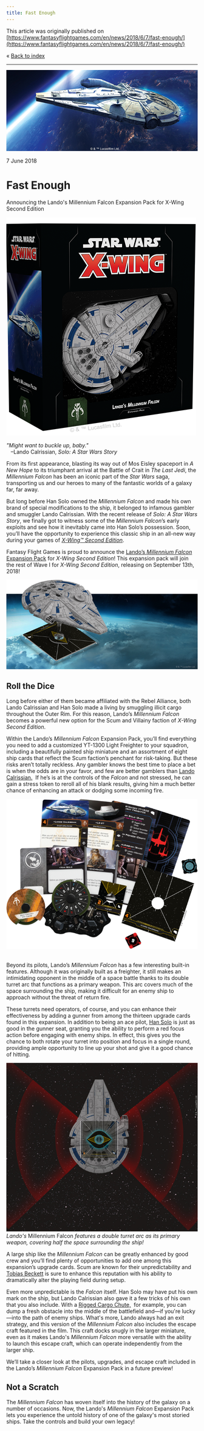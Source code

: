 ```yaml
---
title: Fast Enough
---
```


This article was originally published on [https://www.fantasyflightgames.com/en/news/2018/6/7/fast-enough/](https://www.fantasyflightgames.com/en/news/2018/6/7/fast-enough/)

&laquo; [Back to index](../index.md)

---

![](ec451ad002946f9065518dc540bf520b.jpg)

7 June 2018

Fast Enough
===========

Announcing the Lando's Millennium Falcon Expansion Pack for X-Wing Second Edition

![](93c6c6b2b0f36b88c35c319655a2abcf.png)

_"Might want to buckle up, baby."_  
   –Lando Calrissian, _Solo: A Star Wars Story_

From its first appearance, blasting its way out of Mos Eisley spaceport in _A New Hope_ to its triumphant arrival at the Battle of Crait in _The Last Jedi_, the _Millennium Falcon_ has been an iconic part of the _Star Wars_ saga, transporting us and our heroes to many of the fantastic worlds of a galaxy far, far away.

But long before Han Solo owned the _Millennium Falcon_ and made his own brand of special modifications to the ship, it belonged to infamous gambler and smuggler Lando Calrissian. With the recent release of _Solo: A Star Wars Story_, we finally got to witness some of the _Millennium Falcon_’s early exploits and see how it inevitably came into Han Solo’s possession. Soon, you’ll have the opportunity to experience this classic ship in an all-new way during your games of [_X-Wing™ Second Edition_](https://www.fantasyflightgames.com/en/products/x-wing-second-edition/).

Fantasy Flight Games is proud to announce the [Lando’s _Millennium Falcon_ Expansion Pack](https://www.fantasyflightgames.com/en/products/x-wing-second-edition/products/landos-millennium-falcon-expansion-pack/) for _X-Wing Second Edition_! This expansion pack will join the rest of Wave I for _X-Wing Second Edition_, releasing on September 13th, 2018!

![](91998a660702da7f06e2cbd2b47cb4b3.png)

Roll the Dice
-------------

Long before either of them became affiliated with the Rebel Alliance, both Lando Calrissian and Han Solo made a living by smuggling illicit cargo throughout the Outer Rim. For this reason, Lando’s _Millennium Falcon_ becomes a powerful new option for the Scum and Villainy faction of _X-Wing Second Edition_.

Within the Lando’s _Millennium Falcon_ Expansion Pack, you’ll find everything you need to add a customized YT-1300 Light Freighter to your squadron, including a beautifully painted ship miniature and an assortment of eight ship cards that reflect the Scum faction’s penchant for risk-taking. But these risks aren’t totally reckless. Any gambler knows the best time to place a bet is when the odds are in your favor, and few are better gamblers than [Lando Calrissian.](07caec30db619dd458360d00566fab70.png)  If he’s is at the controls of the _Falcon_ and not stressed, he can gain a stress token to reroll all of his blank results, giving him a much better chance of enhancing an attack or dodging some incoming fire. 

![](71cd4a8da6f599d645c31d42b2f9eb44.png)  

Beyond its pilots, Lando’s _Millennium Falcon_ has a few interesting built-in features. Although it was originally built as a freighter, it still makes an intimidating opponent in the middle of a space battle thanks to its double turret arc that functions as a primary weapon. This arc covers much of the space surrounding the ship, making it difficult for an enemy ship to approach without the threat of return fire.

These turrets need operators, of course, and you can enhance their effectiveness by adding a gunner from among the thirteen upgrade cards found in this expansion. In addition to being an ace pilot, [Han Solo](31a9e743914a8a794f46183a14548d5c.png) is just as good in the gunner seat, granting you the ability to perform a red focus action before engaging with enemy ships. In effect, this gives you the chance to both rotate your turret into position and focus in a single round, providing ample opportunity to line up your shot and give it a good chance of hitting.

![](efcfdbe6732777ca95c24d2f60b1f43a.jpg)  
_Lando's_ Millennium Falcon _features a double turret arc as its primary weapon, covering half the space surrounding the ship!_

A large ship like the _Millennium Falcon_ can be greatly enhanced by good crew and you’ll find plenty of opportunities to add one among this expansion’s upgrade cards. Scum are known for their unpredictability and [Tobias Beckett](5aed05cd6d6f14d31950538ff8e6e5f0.png) is sure to enhance this reputation with his ability to dramatically alter the playing field during setup.

Even more unpredictable is the _Falcon_ itself. Han Solo may have put his own mark on the ship, but Lando Calrissian also gave it a few tricks of his own that you also include. With a [Rigged Cargo Chute,](4b2d2fa22ebc475ea25ca80008495f66.png)  for example, you can dump a fresh obstacle into the middle of the battlefield and—if you're lucky—into the path of enemy ships. What's more, Lando always had an exit strategy, and this version of the _Millennium_ _Falcon_ also includes the escape craft featured in the film. This craft docks snugly in the larger miniature, even as it makes Lando's _Millennium Falcon_ more versatile with the ability to launch this escape craft, which can operate independently from the larger ship. 

We’ll take a closer look at the pilots, upgrades, and escape craft included in the Lando’s _Millennium Falcon_ Expansion Pack in a future preview!

Not a Scratch
-------------

The _Millennium Falcon_ has woven itself into the history of the galaxy on a number of occasions. Now, the Lando's _Millennium Falcon_ Expansion Pack lets you experience the untold history of one of the galaxy's most storied ships. Take the controls and build your own legacy!

[](http://community.fantasyflightgames.com/index.php?/forum/222-x-wing/)
